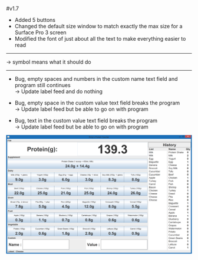 #v1.7
- Added 5 buttons
- Changed the default size window to match exactly the max size for a Surface Pro 3 screen
- Modified the font of just about all the text to make everything easier to read

--------------------------------------------------------------

-> symbol means what it should do

--------------------------------------------------------------

* Bug, empty spaces and numbers in the custom name text field and program still continues                                      
-> Update label feed and do nothing

* Bug, empty space in the custom value text field breaks the program                                          
-> Update label feed but be able to go on with program

* Bug, text in the custom value text field breaks the program                                  
-> Update label feed but be able to go on with program

![alt tag](https://github.com/Rickydam/Java-ProteinCounter/blob/master/v1.7/v1.7.png)
